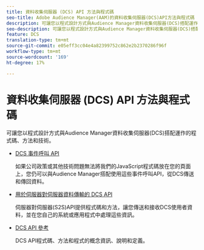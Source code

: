 ```yaml
---
title: 資料收集伺服器 (DCS) API 方法與程式碼
seo-title: Adobe Audience Manager(AAM)的資料收集伺服器(DCS)API方法與程式碼
description: 可讓您以程式設計方式與Audience Manager資料收集伺服器(DCS)搭配運作的程式碼、方法和技術。
seo-description: 可讓您以程式設計方式與Audience Manager資料收集伺服器(DCS)搭配運作的程式碼、方法和技術。
feature: DCS
translation-type: tm+mt
source-git-commit: e05eff3cc04e4a82399752c862e2b2370286f96f
workflow-type: tm+mt
source-wordcount: '169'
ht-degree: 17%

---
```



# 資料收集伺服器 (DCS) API 方法與程式碼

可讓您以程式設計方式與Audience Manager資料收集伺服器(DCS)搭配運作的程式碼、方法和技術。

* [DCS 事件呼叫 API](/help/using/api/dcs-intro/dcs-event-calls/dcs-event-calls.md)

   如果公司政策或其他技術問題無法將我們的JavaScript程式碼放在您的頁面上，您仍可以與Audience Manager搭配使用這些事件呼叫API，從DCS傳送和傳回資料。

* [用於伺服器對伺服器資料傳輸的 DCS API](/help/using/api/dcs-intro/dcs-s2s/dcs-s2s.md)

   伺服器對伺服器(S2S)API提供程式碼和方法，讓您傳送和接收DCS使用者資料，並在您自己的系統或應用程式中處理這些資訊。

* [DCS API 參考](/help/using/api/dcs-intro/dcs-api-reference/dcs-api-methods.md)

   DCS API程式碼、方法和程式的概念資訊、說明和定義。